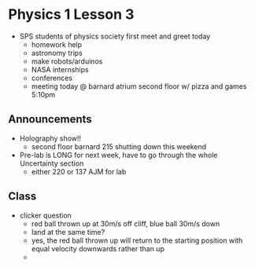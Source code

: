 # Physics 1 Lesson 3
- SPS students of physics society first meet and greet today
  - homework help 
  - astronomy trips
  - make robots/arduinos
  - NASA internships
  - conferences 
  - meeting today @ barnard atrium second floor w/ pizza and games 5:10pm
## Announcements
- Holography show!!
  - second floor barnard 215 shutting down this weekend
- Pre-lab is LONG for next week, have to go through the whole Uncertainty section
  - either 220 or 137 AJM for lab
## Class
- clicker question
  - red ball thrown up at 30m/s off cliff, blue ball 30m/s down
  - land at the same time?
  - yes, the red ball thrown up will return to the starting position with equal velocity downwards rather than up
  - 
